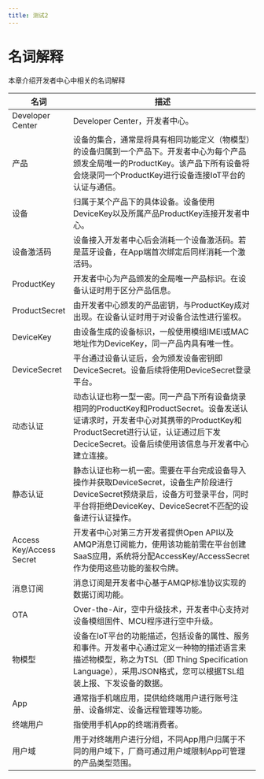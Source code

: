 ```yaml
---
title: 测试2
---
```

# 名词解释

本章介绍开发者中心中相关的名词解释

<table class="relative-table wrapped confluenceTable tablesorter tablesorter-default stickyTableHeaders" style="width: 100%; padding: 0px;" role="grid" resolved="">
    <colgroup>
        <col style="width: 9.72322%;">
        <col style="width: 90.216%;">
    </colgroup>
    <thead class="tableFloatingHeaderOriginal">
        <tr role="row" class="tablesorter-headerRow">
            <th class="confluenceTh tablesorter-header sortableHeader tablesorter-headerUnSorted" data-column="0" tabindex="0" scope="col" role="columnheader" aria-disabled="false" unselectable="on" aria-sort="none" aria-label="名词: No sort applied, activate to apply an ascending sort" style="user-select: none;">
                <div class="tablesorter-header-inner">名词</div>
            </th>
            <th class="confluenceTh tablesorter-header sortableHeader tablesorter-headerUnSorted" data-column="1" tabindex="0" scope="col" role="columnheader" aria-disabled="false" unselectable="on" aria-sort="none" aria-label="描述: No sort applied, activate to apply an ascending sort" style="user-select: none;">
                <div class="tablesorter-header-inner">描述</div>
            </th>
        </tr>
    </thead>
    <thead class="tableFloatingHeader" style="display: none;">
        <tr role="row" class="tablesorter-headerRow">
            <th class="confluenceTh tablesorter-header sortableHeader tablesorter-headerUnSorted" data-column="0" tabindex="0" scope="col" role="columnheader" aria-disabled="false" unselectable="on" aria-sort="none" aria-label="名词: No sort applied, activate to apply an ascending sort" style="user-select: none;">
                <div class="tablesorter-header-inner">名词</div>
            </th>
            <th class="confluenceTh tablesorter-header sortableHeader tablesorter-headerUnSorted" data-column="1" tabindex="0" scope="col" role="columnheader" aria-disabled="false" unselectable="on" aria-sort="none" aria-label="描述: No sort applied, activate to apply an ascending sort" style="user-select: none;">
                <div class="tablesorter-header-inner">描述</div>
            </th>
        </tr>
    </thead>
    <tbody aria-live="polite" aria-relevant="all">
        <tr role="row">
            <td colspan="1" class="confluenceTd">Developer Center</td>
            <td colspan="1" class="confluenceTd">Developer Center，开发者中心。</td>
        </tr>
        <tr role="row">
            <td class="confluenceTd">产品</td>
            <td class="confluenceTd">设备的集合，通常是将具有相同功能定义（物模型）的设备归属到一个产品下。开发者中心为每个产品颁发全局唯一的ProductKey。该产品下所有设备将会烧录同一个ProductKey进行设备连接IoT平台的认证与通信。</td>
        </tr>
        <tr role="row">
            <td class="confluenceTd">设备</td>
            <td class="confluenceTd">归属于某个产品下的具体设备。设备使用DeviceKey以及所属产品ProductKey连接开发者中心。</td>
        </tr>
        <tr role="row">
            <td colspan="1" class="confluenceTd">设备激活码</td>
            <td colspan="1" class="confluenceTd">设备接入开发者中心后会消耗一个设备激活码。若是蓝牙设备，在App端首次绑定后同样消耗一个激活码。</td>
        </tr>
        <tr role="row">
            <td class="confluenceTd">ProductKey</td>
            <td class="confluenceTd">开发者中心为产品颁发的全局唯一产品标识。在设备认证时用于区分产品信息。</td>
        </tr>
        <tr role="row">
            <td class="confluenceTd">ProductSecret</td>
            <td class="confluenceTd">由开发者中心颁发的产品密钥，与ProductKey成对出现。在设备认证时用于对设备合法性进行鉴权。</td>
        </tr>
        <tr role="row">
            <td class="confluenceTd">DeviceKey</td>
            <td class="confluenceTd">由设备生成的设备标识，一般使用模组IMEI或MAC地址作为DeviceKey，同一产品内具有唯一性。</td>
        </tr>
        <tr role="row">
            <td class="confluenceTd">DeviceSecret</td>
            <td class="confluenceTd">平台通过设备认证后，会为颁发设备密钥即DeviceSecret。设备后续将使用DeviceSecret登录平台。</td>
        </tr>
        <tr role="row">
            <td class="confluenceTd">动态认证</td>
            <td class="confluenceTd">动态认证也称一型一密。同一产品下所有设备烧录相同的ProductKey和ProductSecret。设备发送认证请求时，开发者中心对其携带的ProductKey和ProductSecret进行认证，认证通过后下发DeciceSecret。设备后续使用该信息与开发者中心建立连接。</td>
        </tr>
        <tr role="row">
            <td class="confluenceTd">静态认证</td>
            <td class="confluenceTd">静态认证也称一机一密。需要在平台完成设备导入操作并获取DeviceSecret，设备生产阶段进行DeviceSecret预烧录后，设备方可登录平台，同时平台将拒绝DeviceKey、DeviceSecret不匹配的设备进行认证操作。</td> 
        </tr>
        <tr role="row">
            <td class="confluenceTd">Access Key/Access Secret</td>
            <td class="confluenceTd">开发者中心对第三方开发者提供Open API以及AMQP消息订阅能力，使用该功能前需在平台创建SaaS应用，系统将分配AccessKey/AccessSecret 作为使用这些功能的鉴权令牌。</td>
        </tr>
        <tr role="row">
            <td class="confluenceTd">消息订阅</td>
            <td class="confluenceTd">消息订阅是开发者中心基于AMQP标准协议实现的数据订阅功能。</td>
        </tr>
        <tr role="row">
            <td colspan="1" class="confluenceTd">OTA</td>
            <td colspan="1" class="confluenceTd">Over-the-Air，空中升级技术，开发者中心支持对设备模组固件、MCU程序进行空中升级。</td>
        </tr>
        <tr role="row">
            <td colspan="1" class="confluenceTd">物模型</td>
            <td colspan="1" class="confluenceTd">设备在IoT平台的功能描述，包括设备的属性、服务和事件。开发者中心通过定义一种物的描述语言来描述物模型，称之为TSL（即 Thing Specification Language），采用JSON格式，您可以根据TSL组装上报、下发设备的数据。</td>
        </tr>
        <tr role="row">
            <td colspan="1" class="confluenceTd">App</td>
            <td colspan="1" class="confluenceTd">通常指手机端应用，提供给终端用户进行账号注册、设备绑定、设备远程管理等功能。</td>
        </tr>
        <tr role="row">
            <td colspan="1" class="confluenceTd">终端用户</td>
            <td colspan="1" class="confluenceTd">指使用手机App的终端消费者。</td>
        </tr>
        <tr role="row">
            <td colspan="1" class="confluenceTd">用户域</td>
            <td colspan="1" class="confluenceTd">
                用于对终端用户进行分组，不同App用户归属于不同的用户域下，厂商可通过用户域限制App可管理的产品类型范围。
            </td>
        </tr>
    </tbody>
</table>

